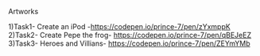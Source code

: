 Artworks

1)Task1- Create an iPod -https://codepen.io/prince-7/pen/zYxmppK
2)Task2- Create Pepe the frog- https://codepen.io/prince-7/pen/qBEJeEZ
3)Task3- Heroes and Villians- https://codepen.io/prince-7/pen/ZEYmYMb
